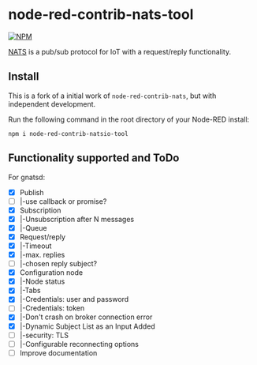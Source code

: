 node-red-contrib-nats-tool
==========================

[![NPM](https://nodei.co/npm/node-red-contrib-natsio-tool.png?compact=true)](https://nodei.co/npm/node-red-contrib-natsio-tool/)

[NATS](http://www.nats.io/) is a pub/sub protocol for IoT with a request/reply functionality.

Install
-------

This is a fork of a initial work of `node-red-contrib-nats`,
but with independent development.

Run the following command in the root directory of your Node-RED install:

```
npm i node-red-contrib-natsio-tool
```

Functionality supported and ToDo
-------------------------------

For gnatsd:

- [x] Publish
- [ ] |-use callback or promise?
- [x] Subscription
- [x] |-Unsubscription after N messages
- [x] |-Queue
- [x] Request/reply
- [x] |-Timeout
- [x] |-max. replies
- [ ] |-chosen reply subject?
- [x] Configuration node
- [x] |-Node status
- [x] |-Tabs
- [x] |-Credentials: user and password
- [ ] |-Credentials: token
- [x] |-Don't crash on broker connection error
- [x] |-Dynamic Subject List as an Input Added
- [ ] |-security: TLS
- [ ] |-Configurable reconnecting options
- [ ] Improve documentation
